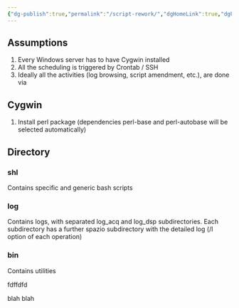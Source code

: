 ```yaml
---
{"dg-publish":true,"permalink":"/script-rework/","dgHomeLink":true,"dgPassFrontmatter":false}
---
```



## Assumptions

1. Every Windows server has to have Cygwin installed
2. All the scheduling is triggered by Crontab / SSH
3. Ideally all the activities (log browsing, script amendment, etc.), are done via 

## Cygwin

1. Install perl package (dependencies perl-base and perl-autobase will be selected automatically)

## Directory

### shl
Contains specific and generic bash scripts

### log
Contains logs, with separated log_acq and log_dsp subdirectories. Each subdirectory has a further spazio subdirectory with the detailed log (/l option of each operation)

### bin
Contains utilities


fdffdfd

<style>
.container {font-family: sans-serif; text-align: center;}
.button-wrapper button {z-index: 1;height: 40px; width: 100px; margin: 10px;padding: 5px;}
.excalidraw .App-menu_top .buttonList { display: flex;}
.excalidraw-wrapper { height: 800px; margin: 50px; position: relative;}
:root[dir="ltr"] .excalidraw .layer-ui__wrapper .zen-mode-transition.App-menu_bottom--transition-left {transform: none;}
</style><script src="https://unpkg.com/react@17/umd/react.production.min.js"></script><script src="https://unpkg.com/react-dom@17/umd/react-dom.production.min.js"></script><script type="text/javascript" src="https://unpkg.com/@excalidraw/excalidraw@0.12.0/dist/excalidraw.production.min.js"></script><div id="Drawing_2022-09-07_2249.11.excalidraw.md1"></div><script>(function(){const InitialData={"type":"excalidraw","version":2,"source":"https://excalidraw.com","elements":[{"type":"rectangle","version":16,"versionNonce":404564201,"isDeleted":false,"id":"t80za_11kRh_O1AhP1m7e","fillStyle":"hachure","strokeWidth":1,"strokeStyle":"solid","roughness":1,"opacity":100,"angle":0,"x":-111,"y":-190.5,"strokeColor":"#364fc7","backgroundColor":"#fab005","width":231,"height":105,"seed":1313425607,"groupIds":[],"strokeSharpness":"sharp","boundElements":[],"updated":1662583791556,"link":null,"locked":false},{"type":"ellipse","version":42,"versionNonce":1649735207,"isDeleted":false,"id":"zFQevUabFTT0bxJrj6KLH","fillStyle":"hachure","strokeWidth":1,"strokeStyle":"solid","roughness":1,"opacity":100,"angle":0,"x":-140.5,"y":-97,"strokeColor":"#0b7285","backgroundColor":"#be4bdb","width":147.5,"height":126.5,"seed":2050401097,"groupIds":[],"strokeSharpness":"sharp","boundElements":[],"updated":1662583791556,"link":null,"locked":false},{"type":"freedraw","version":75,"versionNonce":120833735,"isDeleted":false,"id":"FqRB95utWoRAT_FmceTLQ","fillStyle":"hachure","strokeWidth":1,"strokeStyle":"solid","roughness":1,"opacity":100,"angle":0,"x":-74,"y":68.73684210526315,"strokeColor":"#e67700","backgroundColor":"#be4bdb","width":386,"height":262,"seed":1370424521,"groupIds":[],"strokeSharpness":"round","boundElements":[],"updated":1662583833321,"link":null,"locked":false,"points":[[0,0],[-0.5,-1],[-1.4999999999999998,-2],[-5,-32.5],[-5,-60.5],[4,-112.5],[10.5,-137],[35.5,-190.5],[49.5,-211.5],[76,-239],[80,-242],[80.5,-242.5],[80.5,-241],[80.5,-233.5],[75.5,-208.5],[71.5,-185.5],[61,-144],[54.5,-121.5],[37,-63.5],[34.5,-52.5],[34,-40.5],[34,-38],[34,-37.5],[34,-37],[35.5,-38],[59,-53.5],[111,-104],[138.5,-132.5],[195.5,-184.5],[225.5,-208],[279,-244.5],[295.5,-255.5],[295.5,-254],[293.5,-251],[291,-240],[284,-217.5],[278,-198],[270,-177],[246.5,-130.5],[236.5,-107],[223.5,-82.5],[204,-41],[197.5,-25.5],[186,-1],[183.5,5.5],[183.5,6.5],[186,4],[205.5,-25.5],[218.5,-46.5],[264,-100],[293,-124.5],[346,-159.5],[368,-171.5],[381,-178.5],[380,-177.5],[372.5,-168.5],[362,-158.5],[338.5,-144],[270,-118.5],[236,-112],[170,-104.5],[137.5,-102],[107.5,-100.5],[36.5,-91.5],[23.5,-89],[9.5,-86.5],[6,-85],[3.5,-84.5],[3,-84.5],[2,-84.5],[2,-84],[2,-84]],"lastCommittedPoint":null,"simulatePressure":true,"pressures":[]},{"type":"text","version":22,"versionNonce":1715554823,"isDeleted":false,"id":"D6v7X8Py","fillStyle":"hachure","strokeWidth":1,"strokeStyle":"solid","roughness":1,"opacity":100,"angle":0,"x":-48,"y":37.73684210526312,"strokeColor":"#000000","backgroundColor":"#be4bdb","width":144,"height":25,"seed":800690375,"groupIds":[],"strokeSharpness":"sharp","boundElements":[],"updated":1662585400330,"link":null,"locked":false,"fontSize":20,"fontFamily":1,"text":"AAAAAASSSSD","rawText":"AAAAAASSSSD","baseline":18,"textAlign":"left","verticalAlign":"top","containerId":null,"originalText":"AAAAAASSSSD"},{"type":"text","version":27,"versionNonce":1283149767,"isDeleted":false,"id":"rvViiP3Q","fillStyle":"hachure","strokeWidth":1,"strokeStyle":"solid","roughness":1,"opacity":100,"angle":0,"x":-56,"y":-163,"strokeColor":"#5f3dc4","backgroundColor":"#be4bdb","width":123,"height":25,"seed":736942183,"groupIds":[],"strokeSharpness":"sharp","boundElements":[],"updated":1662585173904,"link":null,"locked":false,"fontSize":20,"fontFamily":1,"text":"SSSSSSSSSS","rawText":"SSSSSSSSSS","baseline":18,"textAlign":"left","verticalAlign":"top","containerId":null,"originalText":"SSSSSSSSSS"}],"appState":{"theme":"dark","viewBackgroundColor":"#ffffff","currentItemStrokeColor":"#5f3dc4","currentItemBackgroundColor":"#be4bdb","currentItemFillStyle":"hachure","currentItemStrokeWidth":1,"currentItemStrokeStyle":"solid","currentItemRoughness":1,"currentItemOpacity":100,"currentItemFontFamily":1,"currentItemFontSize":20,"currentItemTextAlign":"left","currentItemStrokeSharpness":"sharp","currentItemStartArrowhead":null,"currentItemEndArrowhead":"arrow","currentItemLinearStrokeSharpness":"round","gridSize":null,"colorPalette":{}},"files":{}};InitialData.scrollToContent=true;App=()=>{const e=React.useRef(null),t=React.useRef(null),[n,i]=React.useState({width:void 0,height:void 0});return React.useEffect(()=>{i({width:t.current.getBoundingClientRect().width,height:t.current.getBoundingClientRect().height});const e=()=>{i({width:t.current.getBoundingClientRect().width,height:t.current.getBoundingClientRect().height})};return window.addEventListener("resize",e),()=>window.removeEventListener("resize",e)},[t]),React.createElement(React.Fragment,null,React.createElement("div",{className:"excalidraw-wrapper",ref:t},React.createElement(ExcalidrawLib.Excalidraw,{ref:e,width:n.width,height:n.height,initialData:InitialData,viewModeEnabled:!0,zenModeEnabled:!0,gridModeEnabled:!1})))},excalidrawWrapper=document.getElementById("Drawing_2022-09-07_2249.11.excalidraw.md1");ReactDOM.render(React.createElement(App),excalidrawWrapper);})();</script>

blah blah